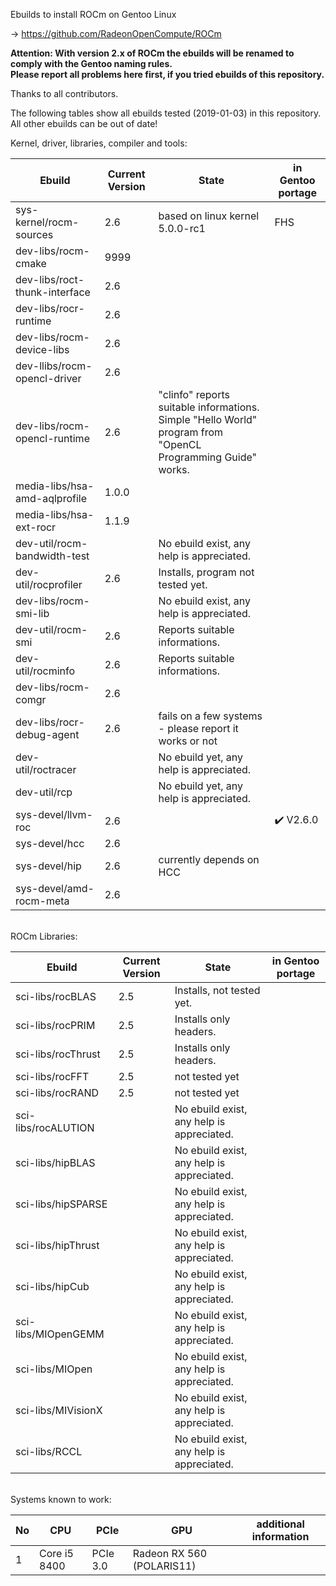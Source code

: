 Ebuilds to install ROCm on Gentoo Linux

-> https://github.com/RadeonOpenCompute/ROCm

**Attention: With version 2.x of ROCm the ebuilds will be renamed to comply with the Gentoo naming rules.**<br>
**Please report all problems here first, if you tried ebuilds of this repository.**

Thanks to all contributors.

The following tables show all ebuilds tested (2019-01-03) in this repository. <br>
All other ebuilds can be out of date!

Kernel, driver, libraries, compiler and tools:

|Ebuild|Current Version|State|in Gentoo portage|
|---|---|---|---|
|sys-kernel/rocm-sources| 2.6 | based on linux kernel 5.0.0-rc1 | FHS | - |
|dev-libs/rocm-cmake|9999| |   | :heavy_check_mark: |
|dev-libs/roct-thunk-interface| 2.6 |  | | :heavy_check_mark: V2.6.0 |
|dev-libs/rocr-runtime| 2.6 | | | :heavy_check_mark: V2.6.0 |
|dev-libs/rocm-device-libs | 2.6 | | | :heavy_check_mark: |
|dev-llibs/rocm-opencl-driver | 2.6 | | | :heavy_check_mark: |
|dev-libs/rocm-opencl-runtime| 2.6 | "clinfo" reports suitable informations.<br> Simple "Hello World" program from "OpenCL Programming Guide" works. |  | WIP |
|media-libs/hsa-amd-aqlprofile| 1.0.0 | | | |
|media-libs/hsa-ext-rocr| 1.1.9 | | | |
|dev-util/rocm-bandwidth-test| |No ebuild exist, any help is appreciated. | |  |
|dev-util/rocprofiler| 2.6 | Installs, program not tested yet. || |
|dev-libs/rocm-smi-lib| | No ebuild exist, any help is appreciated. | | |
|dev-util/rocm-smi| 2.6 | Reports suitable informations. | | |
|dev-util/rocminfo| 2.6 | Reports suitable informations. | | :heavy_check_mark: |
|dev-libs/rocm-comgr| 2.6 | | | | 
|dev-libs/rocr-debug-agent | 2.6 | fails on a few systems - please report it works or not | | |
|dev-util/roctracer| |No ebuild yet, any help is appreciated. |  | |
|dev-util/rcp| |No ebuild yet, any help is appreciated. |  | |
|sys-devel/llvm-roc | 2.6 | | :heavy_check_mark: V2.6.0 | | |
|sys-devel/hcc| 2.6 |  | | |
|sys-devel/hip| 2.6 | currently depends on HCC | | |
|sys-devel/amd-rocm-meta| 2.6 | | | |

<br>
ROCm Libraries:

|Ebuild|Current Version|State|in Gentoo portage|
|---|---|---|---|
|sci-libs/rocBLAS| 2.5 | Installs, not tested yet. |  |
|sci-libs/rocPRIM| 2.5 | Installs only headers. | |
|sci-libs/rocThrust| 2.5 | Installs only headers. | |
|sci-libs/rocFFT| 2.5 | not tested yet | |
|sci-libs/rocRAND| 2.5 | not tested yet | | 
|sci-libs/rocALUTION| |No ebuild exist, any help is appreciated.| |
|sci-libs/hipBLAS | | No ebuild exist, any help is appreciated. | |
|sci-libs/hipSPARSE | | No ebuild exist, any help is appreciated. | |
|sci-libs/hipThrust | | No ebuild exist, any help is appreciated. | |
|sci-libs/hipCub | | No ebuild exist, any help is appreciated. | |
|sci-libs/MIOpenGEMM | | No ebuild exist, any help is appreciated.| |
|sci-libs/MIOpen | | No ebuild exist, any help is appreciated. | |
|sci-libs/MIVisionX | | No ebuild exist, any help is appreciated. | |
|sci-libs/RCCL | | No ebuild exist, any help is appreciated. | |

<br>
Systems known to work:

| No | CPU | PCIe |  GPU | additional information |
|---|---|---|---|---|
| 1 | Core i5 8400 | PCIe 3.0 | Radeon RX 560 (POLARIS11) | |
